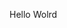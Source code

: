 Hello Wolrd

























































































































































































































































































































































































































































































































































































































































































































































































































































































































































































































































































































































































































































































































































































































































































































































































































































































































































































































































































































































































































































































































































































































































































































































































































































































































































































































































































































































































































































































































































































































